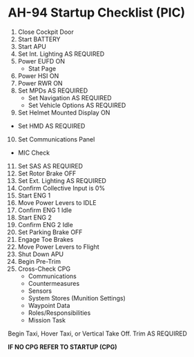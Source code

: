 # AH-94 Startup Checklist (PIC)

1.  Close Cockpit Door
2.  Start BATTERY
3.  Start APU
4.  Set Int. Lighting AS REQUIRED
5.  Power EUFD ON
    - Stat Page
6.  Power HSI ON
7.  Power RWR ON
8.  Set MPDs AS REQUIRED
    - Set Navigation AS REQUIRED
    - Set Vehicle Options AS REQUIRED
9.  Set Helmet Mounted Display ON

- Set HMD AS REQUIRED

10. Set Communications Panel

- MIC Check

11. Set SAS AS REQUIRED
12. Set Rotor Brake OFF
13. Set Ext. Lighting AS REQUIRED
14. Confirm Collective Input is 0%
15. Start ENG 1
16. Move Power Levers to IDLE
17. Confirm ENG 1 Idle
18. Start ENG 2
19. Confirm ENG 2 Idle
20. Set Parking Brake OFF
21. Engage Toe Brakes
22. Move Power Levers to Flight
23. Shut Down APU
24. Begin Pre-Trim
25. Cross-Check CPG
    - Communications
    - Countermeasures
    - Sensors
    - System Stores (Munition Settings)
    - Waypoint Data
    - Roles/Responsibilities
    - Mission Task

Begin Taxi, Hover Taxi, or Vertical Take Off. Trim AS REQUIRED

**IF NO CPG REFER TO STARTUP (CPG)**

